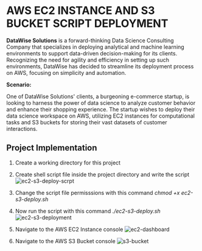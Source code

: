 # AWS EC2 INSTANCE AND S3 BUCKET SCRIPT DEPLOYMENT

**DataWise Solutions** is a forward-thinking Data Science Consulting Company that specializes in deploying analytical and machine learning environments to support data-driven decision-making for its clients. Recognizing the need for agility and efficiency in setting up such environments, DataWise has decided to streamline its deployment process on AWS, focusing on simplicity and automation.

**Scenario:**

One of DataWise Solutions' clients, a burgeoning e-commerce startup, is looking to harness the power of data science to analyze customer behavior and enhance their shopping experience. The startup wishes to deploy their data science workspace on AWS, utilizing EC2 instances for computational tasks and S3 buckets for storing their vast datasets of customer interactions.

## Project Implementation
1. Create a working directory for this project
2. Create shell script file inside the project directory and write the script
![ec2-s3-deploy-scrpt](./jmage/ec2-s3-deploy-script.PNG)

3. Change the script file permisssions with this command *chmod +x ec2-s3-deploy.sh*
4. Now run the script with this command *./ec2-s3-deploy.sh*
![ec2-s3-deployment](./jmage/ec2-s3-deploy-script-success.PNG)

5. Navigate to the AWS EC2 Instance console
![ec2-dashboard](./jmage/ec2-success.PNG)

6. Navigate to the AWS S3 Bucket console
![s3-bucket](./jmage/s3-success.PNG)